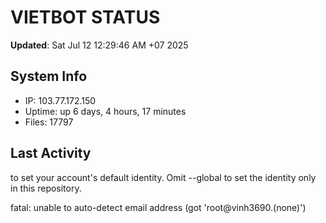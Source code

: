 # VIETBOT STATUS
**Updated**: Sat Jul 12 12:29:46 AM +07 2025

## System Info
- IP: 103.77.172.150
- Uptime: up 6 days, 4 hours, 17 minutes
- Files: 17797

## Last Activity

to set your account's default identity.
Omit --global to set the identity only in this repository.

fatal: unable to auto-detect email address (got 'root@vinh3690.(none)')

